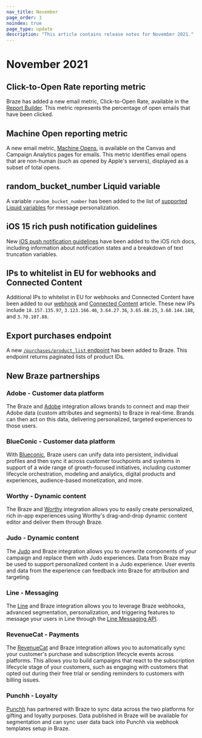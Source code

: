 ```yaml
---
nav_title: November
page_order: 1
noindex: true
page_type: update
description: "This article contains release notes for November 2021."
---
```

# November 2021

## Click-to-Open Rate reporting metric
Braze has added a new email metric, Click-to-Open Rate, available in the [Report Builder]({{site.baseurl}}/user_guide/data_and_analytics/reporting/report_builder/). This metric represents the percentage of open emails that have been clicked.

## Machine Open reporting metric

A new email metric, [Machine Opens]({{site.baseurl}}/user_guide/message_building_by_channel/email/reporting_and_analytics/analytics_glossary/#machine-opens), is available on the Canvas and Campaign Analytics pages for emails. This metric identifies email opens that are non-human (such as opened by Apple's servers), displayed as a subset of total opens.

## random_bucket_number Liquid variable
A variable `random_bucket_number` has been added to the list of [supported Liquid variables]({{site.baseurl}}/user_guide/personalization_and_dynamic_content/liquid/supported_personalization_tags/#supported-personalization-tags) for message personalization. 

## iOS 15 rich push notification guidelines
New [iOS push notification guidelines]({{site.baseurl}}/user_guide/message_building_by_channel/push/ios/rich_notifications/) have been added to the iOS rich docs, including information about notification states and a breakdown of text truncation variables.

## IPs to whitelist in EU for webhooks and Connected Content
Additional IPs to whitelist in EU for webhooks and Connected Content have been added to our [webhook]({{site.baseurl}}/user_guide/message_building_by_channel/webhooks/creating_a_webhook/) and [Connected Content]({{site.baseurl}}/user_guide/personalization_and_dynamic_content/connected_content/making_an_api_call/) article. These new IPs include `18.157.135.97`, `3.123.166.46`, `3.64.27.36`, `3.65.88.25`, `3.68.144.188`, and `3.70.107.88`.

## Export purchases endpoint
A new [`/purchases/product_list` endpoint]({{site.baseurl}}/api/endpoints/export/purchases/get_list_product_id/) has been added to Braze. This endpoint returns paginated lists of product IDs.

## New Braze partnerships

### Adobe - Customer data platform
The Braze and [Adobe]({{site.baseurl}}/partners/data_and_infrastructure_agility/customer_data_platform/adobe/#adobe) integration allows brands to connect and map their Adobe data (custom attributes and segments) to Braze in real-time. Brands can then act on this data, delivering personalized, targeted experiences to those users. 

### BlueConic - Customer data platform
With [Blueconic]({{site.baseurl}}/partners/data_and_infrastructure_agility/customer_data_platform/blueconic/#blueconic), Braze users can unify data into persistent, individual profiles and then sync it across customer touchpoints and systems in support of a wide range of growth-focused initiatives, including customer lifecycle orchestration, modeling and analytics, digital products and experiences, audience-based monetization, and more.

### Worthy - Dynamic content
The Braze and [Worthy]({{site.baseurl}}/partners/message_personalization/dynamic_content/worthy/#worthy) integration allows you to easily create personalized, rich in-app experiences using Worthy's drag-and-drop dynamic content editor and deliver them through Braze.

### Judo - Dynamic content
The [Judo]({{site.baseurl}}/partners/message_personalization/dynamic_content/judo/#judo) and Braze integration allows you to overwrite components of your campaign and replace them with Judo experiences. Data from Braze may be used to support personalized content in a Judo experience. User events and data from the experience can feedback into Braze for attribution and targeting.

### Line - Messaging
The [Line]({{site.baseurl}}/partners/message_orchestration/additional_channels/messaging/line/#line) and Braze integration allows you to leverage Braze webhooks, advanced segmentation, personalization, and triggering features to message your users in Line through the [Line Messaging API](https://developers.line.biz/en/docs/messaging-api/overview/).

### RevenueCat - Payments
The [RevenueCat]({{site.baseurl}}/partners/data_and_infrastructure_agility/payments/revenuecat/#revenuecat) and Braze integration allows you to automatically sync your customer's purchase and subscription lifecycle events across platforms. This allows you to build campaigns that react to the subscription lifecycle stage of your customers, such as engaging with customers that opted out during their free trial or sending reminders to customers with billing issues.

### Punchh - Loyalty
[Punchh]({{site.baseurl}}/partners/message_orchestration/channel_extensions/loyalty/punchh/#punchh) has partnered with Braze to sync data across the two platforms for gifting and loyalty purposes. Data published in Braze will be available for segmentation and can sync user data back into Punchh via webhook templates setup in Braze.  